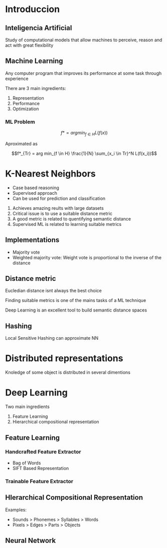 # Introduccion
## Inteligencia Artificial
Study of computational models that allow machines to perceive, reason and act with great flexibility

## Machine Learning
Any computer program that improves its performance at some task through experience

There are 3 main ingredients:
1. Representation
2. Performance
3. Optimization

### ML Problem
$$f* = arg min_{f \in H} L(f(x)) $$

Aproximated as

$$f*_{Tr} = arg min_{f \in H} \frac{1}{N} \sum_{x_i \in Tr}^N L(f(x_i))$$

# K-Nearest Neighbors
- Case based reasoning
- Supervised approach
- Can be used for prediction and classification

1. Achieves amazing reults with large datasets
2. Critical issue is to use a suitable distance metric
3. A good metric is related to quentifying semantic distance
4. Supervised ML is related to learning suitable metrics

## Implementations
- Majority vote
- Weighted majority vote: Weight vote is proportional to the inverse of the distance

## Distance metric
Eucledian distance isnt always the best choice

Finding suitable metrics is one of the mains tasks of a ML technique

Deep Learning is an excellent tool to build semantic distance spaces

## Hashing
Local Sensitive Hashing can approximate NN

# Distributed representations
Knoledge of some object is distributed in several dimentions

# Deep Learning
Two main ingredients
1. Feature Learning
2. Hierarchical compositional representation

## Feature Learning
### Handcrafted Feature Extractor
- Bag of Words
- SIFT Based Representation

### Trainable Feature Extractor

## HIerarchical Compositional Representation
Examples:
- Sounds > Phonemes > Syllables > Words
- Pixels > Edges > Parts > Objects

## Neural Network
    
